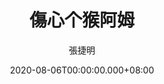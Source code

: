 ---
issue: 389
title: 傷心个猴阿姆
author: 張捷明
language: 四縣
date: 2020-08-06T00:00:00.000+08:00
topic: 故事
difficulty: 2
wikidata: Q131449133
wikidata_link: https://www.wikidata.org/wiki/Q131449133
author_wikidata_link: https://www.wikidata.org/wiki/Q131448106
author_wikidata: Q131448106
---
